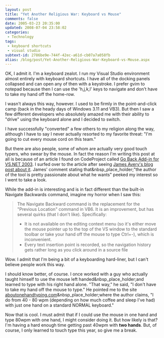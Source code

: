 ```yaml
---
layout: post
title: "Yet Another Religious War: Keyboard vs Mouse"
comments: false
date: 2005-03-23 20:35:00
updated: 2008-07-04 23:58:02
categories:
 - Technology
tags:
 - keyboard shortcuts
 - visual studio
subtext-id: 2786be9e-744f-42ec-a61d-cb07a7a058fb
alias: /blog/post/Yet-Another-Religious-War-Keyboard-vs-Mouse.aspx
---
```



OK, I admit it. I'm a keyboard zealot. I run my Visual Studio environment almost entirely with keyboard shortcuts. I have all of the docking panels collapsed and can open any of then with a keystroke. I prefer gvim to notepad because then I can use the 'h,j,k,l' keys to navigate and don't have to take my hand off the home-row. 

I wasn't always this way, however. I used to be firmly in the point-and-click camp (back in the heady days of Windows 3.11 and VB3). But then I saw a few different developers who absolutely amazed me with their ability to "drive" using the keyboard alone and I decided to switch. 

I have successfully "converted" a few others to my religion along the way, although I have to say I never actually resorted to my favorite threat: "I'm going to cut every mouse cord on this team."

But there are also people, some of whom are actually very good touch typers, who swear by the mouse. In fact the reason I'm writing this post at all is because of an article I found on CodeProject called [Go Back Add-in for VS.NET 2003](http://www.codeproject.com/useritems/GoBackAddin.asp). I surfed over to the article after seeing [James Avery's blog post about it](http://dotavery.com/blog/archive/2005/03/21/2710.aspx). James' comment stating that&nbsp_place_holder;"the author of the tool is pretty passionate about what he wants" peeked my interest so I went to take a look. 

While the add-in is interesting and is in fact different than the built-in Navigate Backwards command, imagine my horror when I saw this: 

> The Navigate Backward command is the replacement for the "Previous Location" command in VB6. It is an improvement, but has several quirks (that I don't like). Specifically: 
> 
>   * It is not available on the editing context menu (so it's either move the mouse pointer up to the top of the VS window to the standard toolbar or take your hand off the mouse to type Ctrl+-), which is inconvenient. 
>   * Every text insertion point is recorded, so the navigation history gets rather long as you click around in a source file

Wow. I admit that I'm being a bit of a keyboarding hard-liner, but I can't believe people work this way. 

I should know better, of course. I once worked with a guy who actually taught himself to use the mouse left handed&nbsp_place_holder;and learned to type with his right hand alone. "That way," he said, "I don't have to take my hand off the mouse to type." He pointed me to the site [aboutonehandtyping.com](http://www.aboutonehandtyping.com/)&nbsp_place_holder;where the author claims, "I do from 40 - 80 wpm (depending on how much coffee and sleep I've had) with just one hand on a standard NORMAL keyboard."

Now that is cool. I must admit that if I could use the mouse in one hand and type 80wpm with one hand, I might consider doing it. But how likely is that? I'm having a hard enough time getting past 40wpm with **two hands**. But, of course, I only learned to touch type this year, so give me a break. 

